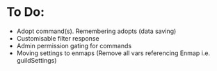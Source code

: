 # To Do:
- Adopt command(s). Remembering adopts (data saving)
- Customisable filter response
- Admin permission gating for commands
- Moving settings to enmaps (Remove all vars referencing Enmap i.e. guildSettings)
